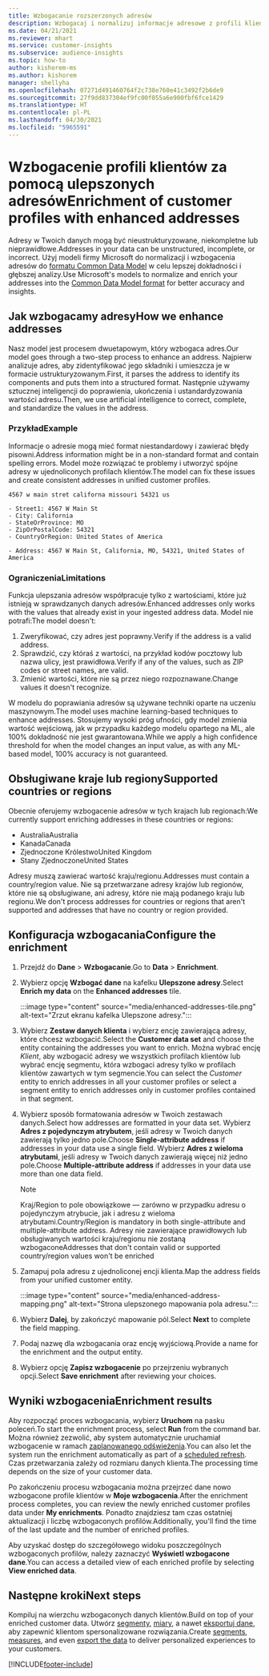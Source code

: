 ```yaml
---
title: Wzbogacanie rozszerzonych adresów
description: Wzbogacaj i normalizuj informacje adresowe z profili klientów za pomocą modeli firmy Microsoft.
ms.date: 04/21/2021
ms.reviewer: mhart
ms.service: customer-insights
ms.subservice: audience-insights
ms.topic: how-to
author: kishorem-ms
ms.author: kishorem
manager: shellyha
ms.openlocfilehash: 07271d491460764f2c738e760e41c3492f2b6de9
ms.sourcegitcommit: 27f9dd837304ef9fc00f055a6e900fbf6fce1429
ms.translationtype: HT
ms.contentlocale: pl-PL
ms.lasthandoff: 04/30/2021
ms.locfileid: "5965591"
---
```

# <a name="enrichment-of-customer-profiles-with-enhanced-addresses"></a><span data-ttu-id="bc88c-103">Wzbogacenie profili klientów za pomocą ulepszonych adresów</span><span class="sxs-lookup"><span data-stu-id="bc88c-103">Enrichment of customer profiles with enhanced addresses</span></span>

<span data-ttu-id="bc88c-104">Adresy w Twoich danych mogą być nieustrukturyzowane, niekompletne lub nieprawidłowe.</span><span class="sxs-lookup"><span data-stu-id="bc88c-104">Addresses in your data can be unstructured, incomplete, or incorrect.</span></span> <span data-ttu-id="bc88c-105">Użyj modeli firmy Microsoft do normalizacji i wzbogacenia adresów do [formatu Common Data Model](/common-data-model/schema/core/applicationcommon/address) w celu lepszej dokładności i głębszej analizy.</span><span class="sxs-lookup"><span data-stu-id="bc88c-105">Use Microsoft's models to normalize and enrich your addresses into the [Common Data Model format](/common-data-model/schema/core/applicationcommon/address) for better accuracy and insights.</span></span>

## <a name="how-we-enhance-addresses"></a><span data-ttu-id="bc88c-106">Jak wzbogacamy adresy</span><span class="sxs-lookup"><span data-stu-id="bc88c-106">How we enhance addresses</span></span>

<span data-ttu-id="bc88c-107">Nasz model jest procesem dwuetapowym, który wzbogaca adres.</span><span class="sxs-lookup"><span data-stu-id="bc88c-107">Our model goes through a two-step process to enhance an address.</span></span> <span data-ttu-id="bc88c-108">Najpierw analizuje adres, aby zidentyfikować jego składniki i umieszcza je w formacie ustrukturyzowanym.</span><span class="sxs-lookup"><span data-stu-id="bc88c-108">First, it parses the address to identify its components and puts them into a structured format.</span></span> <span data-ttu-id="bc88c-109">Następnie używamy sztucznej inteligencji do poprawienia, ukończenia i ustandardyzowania wartości adresu.</span><span class="sxs-lookup"><span data-stu-id="bc88c-109">Then, we use artificial intelligence to correct, complete, and standardize the values in the address.</span></span>

### <a name="example"></a><span data-ttu-id="bc88c-110">Przykład</span><span class="sxs-lookup"><span data-stu-id="bc88c-110">Example</span></span>

<span data-ttu-id="bc88c-111">Informacje o adresie mogą mieć format niestandardowy i zawierać błędy pisowni.</span><span class="sxs-lookup"><span data-stu-id="bc88c-111">Address information might be in a non-standard format and contain spelling errors.</span></span> <span data-ttu-id="bc88c-112">Model może rozwiązać te problemy i utworzyć spójne adresy w ujednoliconych profilach klientów.</span><span class="sxs-lookup"><span data-stu-id="bc88c-112">The model can fix these issues and create consistent addresses in unified customer profiles.</span></span>

```Input
4567 w main stret californa missouri 54321 us
```

```Output
- Street1: 4567 W Main St
- City: California
- StateOrProvince: MO
- ZipOrPostalCode: 54321
- CountryOrRegion: United States of America

- Address: 4567 W Main St, California, MO, 54321, United States of America
```

### <a name="limitations"></a><span data-ttu-id="bc88c-113">Ograniczenia</span><span class="sxs-lookup"><span data-stu-id="bc88c-113">Limitations</span></span>

<span data-ttu-id="bc88c-114">Funkcja ulepszania adresów współpracuje tylko z wartościami, które już istnieją w sprawdzanych danych adresów.</span><span class="sxs-lookup"><span data-stu-id="bc88c-114">Enhanced addresses only works with the values that already exist in your ingested address data.</span></span> <span data-ttu-id="bc88c-115">Model nie potrafi:</span><span class="sxs-lookup"><span data-stu-id="bc88c-115">The model doesn't:</span></span> 

1. <span data-ttu-id="bc88c-116">Zweryfikować, czy adres jest poprawny.</span><span class="sxs-lookup"><span data-stu-id="bc88c-116">Verify if the address is a valid address.</span></span>
2. <span data-ttu-id="bc88c-117">Sprawdzić, czy któraś z wartości, na przykład kodów pocztowy lub nazwa ulicy, jest prawidłowa.</span><span class="sxs-lookup"><span data-stu-id="bc88c-117">Verify if any of the values, such as ZIP codes or street names, are valid.</span></span>
3. <span data-ttu-id="bc88c-118">Zmienić wartości, które nie są przez niego rozpoznawane.</span><span class="sxs-lookup"><span data-stu-id="bc88c-118">Change values it doesn't recognize.</span></span>

<span data-ttu-id="bc88c-119">W modelu do poprawiania adresów są używane techniki oparte na uczeniu maszynowym.</span><span class="sxs-lookup"><span data-stu-id="bc88c-119">The model uses machine learning-based techniques to enhance addresses.</span></span> <span data-ttu-id="bc88c-120">Stosujemy wysoki próg ufności, gdy model zmienia wartość wejściową, jak w przypadku każdego modelu opartego na ML, ale 100% dokładność nie jest gwarantowana.</span><span class="sxs-lookup"><span data-stu-id="bc88c-120">While we apply a high confidence threshold for when the model changes an input value, as with any ML-based model, 100% accuracy is not guaranteed.</span></span>

## <a name="supported-countries-or-regions"></a><span data-ttu-id="bc88c-121">Obsługiwane kraje lub regiony</span><span class="sxs-lookup"><span data-stu-id="bc88c-121">Supported countries or regions</span></span>

<span data-ttu-id="bc88c-122">Obecnie oferujemy wzbogacenie adresów w tych krajach lub regionach:</span><span class="sxs-lookup"><span data-stu-id="bc88c-122">We currently support enriching addresses in these countries or regions:</span></span> 

- <span data-ttu-id="bc88c-123">Australia</span><span class="sxs-lookup"><span data-stu-id="bc88c-123">Australia</span></span>
- <span data-ttu-id="bc88c-124">Kanada</span><span class="sxs-lookup"><span data-stu-id="bc88c-124">Canada</span></span>
- <span data-ttu-id="bc88c-125">Zjednoczone Królestwo</span><span class="sxs-lookup"><span data-stu-id="bc88c-125">United Kingdom</span></span>
- <span data-ttu-id="bc88c-126">Stany Zjednoczone</span><span class="sxs-lookup"><span data-stu-id="bc88c-126">United States</span></span>

<span data-ttu-id="bc88c-127">Adresy muszą zawierać wartość kraju/regionu.</span><span class="sxs-lookup"><span data-stu-id="bc88c-127">Addresses must contain a country/region value.</span></span> <span data-ttu-id="bc88c-128">Nie są przetwarzane adresy krajów lub regionów, które nie są obsługiwane, ani adresy, które nie mają podanego kraju lub regionu.</span><span class="sxs-lookup"><span data-stu-id="bc88c-128">We don't process addresses for countries or regions that aren't supported and addresses that have no country or region provided.</span></span>

## <a name="configure-the-enrichment"></a><span data-ttu-id="bc88c-129">Konfiguracja wzbogacania</span><span class="sxs-lookup"><span data-stu-id="bc88c-129">Configure the enrichment</span></span>

1. <span data-ttu-id="bc88c-130">Przejdź do **Dane** > **Wzbogacanie**.</span><span class="sxs-lookup"><span data-stu-id="bc88c-130">Go to **Data** > **Enrichment**.</span></span>

1. <span data-ttu-id="bc88c-131">Wybierz opcję **Wzbogać dane** na kafelku **Ulepszone adresy**.</span><span class="sxs-lookup"><span data-stu-id="bc88c-131">Select **Enrich my data** on the **Enhanced addresses** tile.</span></span>

   :::image type="content" source="media/enhanced-addresses-tile.png" alt-text="Zrzut ekranu kafelka Ulepszone adresy.":::

1. <span data-ttu-id="bc88c-133">Wybierz **Zestaw danych klienta** i wybierz encję zawierającą adresy, które chcesz wzbogacić.</span><span class="sxs-lookup"><span data-stu-id="bc88c-133">Select the **Customer data set** and choose the entity containing the addresses you want to enrich.</span></span> <span data-ttu-id="bc88c-134">Można wybrać encję *Klient*, aby wzbogacić adresy we wszystkich profilach klientów lub wybrać encję segmentu, która wzbogaci adresy tylko w profilach klientów zawartych w tym segmencie.</span><span class="sxs-lookup"><span data-stu-id="bc88c-134">You can select the *Customer* entity to enrich addresses in all your customer profiles or select a segment entity to enrich addresses only in customer profiles contained in that segment.</span></span>

1. <span data-ttu-id="bc88c-135">Wybierz sposób formatowania adresów w Twoich zestawach danych.</span><span class="sxs-lookup"><span data-stu-id="bc88c-135">Select how addresses are formatted in your data set.</span></span> <span data-ttu-id="bc88c-136">Wybierz **Adres z pojedynczym atrybutem**, jeśli adresy w Twoich danych zawierają tylko jedno pole.</span><span class="sxs-lookup"><span data-stu-id="bc88c-136">Choose **Single-attribute address** if addresses in your data use a single field.</span></span> <span data-ttu-id="bc88c-137">Wybierz **Adres z wieloma atrybutami**, jeśli adresy w Twoich danych zawierają więcej niż jedno pole.</span><span class="sxs-lookup"><span data-stu-id="bc88c-137">Choose **Multiple-attribute address** if addresses in your data use more than one data field.</span></span>

   > [!NOTE]
   > <span data-ttu-id="bc88c-138">Kraj/Region to pole obowiązkowe — zarówno w przypadku adresu o pojedynczym atrybucie, jak i adresu z wieloma atrybutami.</span><span class="sxs-lookup"><span data-stu-id="bc88c-138">Country/Region is mandatory in both single-attribute and multiple-attribute address.</span></span> <span data-ttu-id="bc88c-139">Adresy nie zawierające prawidłowych lub obsługiwanych wartości kraju/regionu nie zostaną wzbogacone</span><span class="sxs-lookup"><span data-stu-id="bc88c-139">Addresses that don't contain valid or supported country/region values won't be enriched</span></span>

1.  <span data-ttu-id="bc88c-140">Zamapuj pola adresu z ujednoliconej encji klienta.</span><span class="sxs-lookup"><span data-stu-id="bc88c-140">Map the address fields from your unified customer entity.</span></span>

    :::image type="content" source="media/enhanced-address-mapping.png" alt-text="Strona ulepszonego mapowania pola adresu.":::

1. <span data-ttu-id="bc88c-142">Wybierz **Dalej**, by zakończyć mapowanie pól.</span><span class="sxs-lookup"><span data-stu-id="bc88c-142">Select **Next** to complete the field mapping.</span></span>

1. <span data-ttu-id="bc88c-143">Podaj nazwę dla wzbogacania oraz encję wyjściową.</span><span class="sxs-lookup"><span data-stu-id="bc88c-143">Provide a name for the enrichment and the output entity.</span></span>

1. <span data-ttu-id="bc88c-144">Wybierz opcję **Zapisz wzbogacenie** po przejrzeniu wybranych opcji.</span><span class="sxs-lookup"><span data-stu-id="bc88c-144">Select **Save enrichment** after reviewing your choices.</span></span>

## <a name="enrichment-results"></a><span data-ttu-id="bc88c-145">Wyniki wzbogacenia</span><span class="sxs-lookup"><span data-stu-id="bc88c-145">Enrichment results</span></span>

<span data-ttu-id="bc88c-146">Aby rozpocząć proces wzbogacania, wybierz **Uruchom** na pasku poleceń.</span><span class="sxs-lookup"><span data-stu-id="bc88c-146">To start the enrichment process, select **Run** from the command bar.</span></span> <span data-ttu-id="bc88c-147">Można również zezwolić, aby system automatycznie uruchamiał wzbogacenie w ramach [zaplanowanego odświeżenia](system.md#schedule-tab).</span><span class="sxs-lookup"><span data-stu-id="bc88c-147">You can also let the system run the enrichment automatically as part of a [scheduled refresh](system.md#schedule-tab).</span></span> <span data-ttu-id="bc88c-148">Czas przetwarzania zależy od rozmiaru danych klienta.</span><span class="sxs-lookup"><span data-stu-id="bc88c-148">The processing time depends on the size of your customer data.</span></span>

<span data-ttu-id="bc88c-149">Po zakończeniu procesu wzbogacania można przejrzeć dane nowo wzbogacone profile klientów w **Moje wzbogacenia**.</span><span class="sxs-lookup"><span data-stu-id="bc88c-149">After the enrichment process completes, you can review the newly enriched customer profiles data under **My enrichments**.</span></span> <span data-ttu-id="bc88c-150">Ponadto znajdziesz tam czas ostatniej aktualizacji i liczbę wzbogaconych profilów.</span><span class="sxs-lookup"><span data-stu-id="bc88c-150">Additionally, you'll find the time of the last update and the number of enriched profiles.</span></span>

<span data-ttu-id="bc88c-151">Aby uzyskać dostęp do szczegółowego widoku poszczególnych wzbogaconych profilów, należy zaznaczyć **Wyświetl wzbogacone dane**.</span><span class="sxs-lookup"><span data-stu-id="bc88c-151">You can access a detailed view of each enriched profile by selecting **View enriched data**.</span></span>

## <a name="next-steps"></a><span data-ttu-id="bc88c-152">Następne kroki</span><span class="sxs-lookup"><span data-stu-id="bc88c-152">Next steps</span></span>

<span data-ttu-id="bc88c-153">Kompiluj na wierzchu wzbogaconych danych klientów.</span><span class="sxs-lookup"><span data-stu-id="bc88c-153">Build on top of your enriched customer data.</span></span> <span data-ttu-id="bc88c-154">Utwórz [segmenty](segments.md), [miary](measures.md), a nawet [eksportuj dane](export-destinations.md), aby zapewnić klientom spersonalizowane rozwiązania.</span><span class="sxs-lookup"><span data-stu-id="bc88c-154">Create [segments](segments.md), [measures](measures.md), and even [export the data](export-destinations.md) to deliver personalized experiences to your customers.</span></span>

[!INCLUDE[footer-include](../includes/footer-banner.md)]
